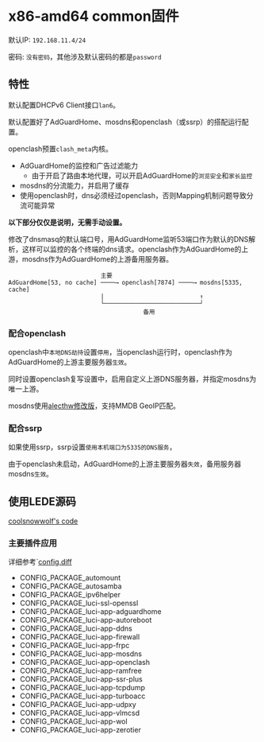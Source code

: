 # x86-amd64 common固件

默认IP: `192.168.11.4/24`

密码: `没有密码`，其他涉及默认密码的都是`password`

## 特性

默认配置DHCPv6 Client接口`lan6`。

默认配置好了AdGuardHome、mosdns和openclash（或ssrp）的搭配运行配置。

openclash预置`clash_meta`内核。

- AdGuardHome的监控和广告过滤能力
  - 由于开启了路由本地代理，可以开启AdGuardHome的`浏览安全`和`家长监控`
- mosdns的分流能力，并启用了缓存
- 使用openclash时，dns必须经过openclash，否则Mapping机制问题导致分流可能异常

**以下部分仅仅是说明，无需手动设置。**

修改了dnsmasq的默认端口号，用AdGuardHome监听53端口作为默认的DNS解析，这样可以监控的各个终端的dns请求。openclash作为AdGuardHome的上游，mosdns作为AdGuardHome的上游备用服务器。

```
                          主要
AdGuardHome[53, no cache] ────⟶ openclash[7874] ────⟶ mosdns[5335, cache]
                          |                           ↑
                          └───────────────────────────┘
                                      备用
```

### 配合openclash

openclash中`本地DNS劫持`设置`停用`，当openclash运行时，openclash作为AdGuardHome的上游主要服务器`生效`。

同时设置openclash复写设置中，启用自定义上游DNS服务器，并指定mosdns为唯一上游。

mosdns使用[alecthw修改版](https://github.com/alecthw/mosdns)，支持MMDB GeoIP匹配。

### 配合ssrp

如果使用ssrp，ssrp设置`使用本机端口为5335的DNS服务`，

由于openclash未启动，AdGuardHome的上游主要服务器`失效`，备用服务器mosdns`生效`。

## 使用LEDE源码

[coolsnowwolf's code](https://github.com/coolsnowwolf/lede)

### 主要插件应用

详细参考`[config.diff](config.diff)

- CONFIG_PACKAGE_automount
- CONFIG_PACKAGE_autosamba
- CONFIG_PACKAGE_ipv6helper
- CONFIG_PACKAGE_luci-ssl-openssl
- CONFIG_PACKAGE_luci-app-adguardhome
- CONFIG_PACKAGE_luci-app-autoreboot
- CONFIG_PACKAGE_luci-app-ddns
- CONFIG_PACKAGE_luci-app-firewall
- CONFIG_PACKAGE_luci-app-frpc
- CONFIG_PACKAGE_luci-app-mosdns
- CONFIG_PACKAGE_luci-app-openclash
- CONFIG_PACKAGE_luci-app-ramfree
- CONFIG_PACKAGE_luci-app-ssr-plus
- CONFIG_PACKAGE_luci-app-tcpdump
- CONFIG_PACKAGE_luci-app-turboacc
- CONFIG_PACKAGE_luci-app-udpxy
- CONFIG_PACKAGE_luci-app-vlmcsd
- CONFIG_PACKAGE_luci-app-wol
- CONFIG_PACKAGE_luci-app-zerotier
